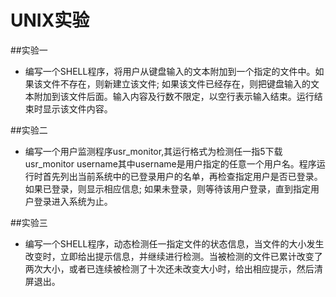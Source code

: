 # UNIX实验

##实验一
- 编写一个SHELL程序，将用户从键盘输入的文本附加到一个指定的文件中。如果该文件不存在，则新建立该文件; 如果该文件已经存在，则把键盘输入的文本附加到该文件后面。输入内容及行数不限定，以空行表示输入结束。运行结束时显示该文件内容。


##实验二
- 编写一个用户监测程序usr_monitor,其运行格式为检测任一指5下载usr_monitor username其中username是用户指定的任意一个用户名。程序运行时首先列出当前系统中的已登录用户的名单，再检查指定用户是否已登录。如果已登录，则显示相应信息; 如果未登录，则等待该用户登录，直到指定用户登录进入系统为止。


##实验三
- 编写一个SHELL程序，动态检测任一指定文件的状态信息，当文件的大小发生改变时，立即给出提示信息，并继续进行检测。当被检测的文件已累计改变了两次大小，或者已连续被检测了十次还未改变大小时，给出相应提示，然后清屏退出。
